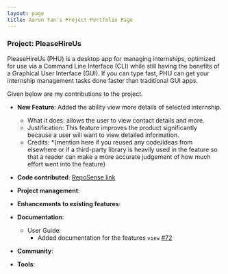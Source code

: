 ```yaml
---
layout: page
title: Aaron Tan's Project Portfolio Page
---
```


### Project: PleaseHireUs

PleaseHireUs (PHU) is a desktop app for managing internships, optimized for use via a Command Line Interface (CLI) while still having the benefits of a Graphical User Interface (GUI). If you can type fast, PHU can get your internship management tasks done faster than traditional GUI apps.

Given below are my contributions to the project.

* **New Feature**: Added the ability view more details of selected internship.
    * What it does: allows the user to view contact details and more.
    * Justification: This feature improves the product significantly because a user will want to view detailed information.
    * Credits: *{mention here if you reused any code/ideas from elsewhere or if a third-party library is heavily used in the feature so that a reader can make a more accurate judgement of how much effort went into the feature}

* **Code contributed**: [RepoSense link](https://nus-cs2103-ay2223s1.github.io/tp-dashboard/?search=aarontangr&breakdown=true&sort=groupTitle&sortWithin=title&since=2022-09-16&timeframe=commit&mergegroup=&groupSelect=groupByRepos&checkedFileTypes=docs~functional-code~test-code~other)
 
* **Project management**:
* **Enhancements to existing features**:
* **Documentation**:
    * User Guide:
        * Added documentation for the features `view` [\#72]()
* **Community**:
* **Tools**:
